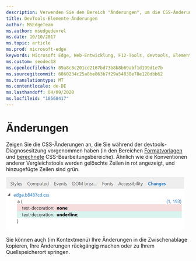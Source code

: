 ```yaml
---
description: Verwenden Sie den Bereich "Änderungen", um die CSS-Änderungen zu vergleichen, die Sie beim Debuggen Ihrer Seite vornehmen.
title: DevTools-Elemente-Änderungen
author: MSEdgeTeam
ms.author: msedgedevrel
ms.date: 10/10/2017
ms.topic: article
ms.prod: microsoft-edge
keywords: Microsoft Edge, Web-Entwicklung, F12-Tools, devtools, Elemente, CSS-Änderungen, CSS-diff
ms.custom: seodec18
ms.openlocfilehash: 89a8c8c201cd2167bd73b8b8b69abf1d199d1e7b
ms.sourcegitcommit: 6860234c25a8be863b7f29a54838e78e120dbb62
ms.translationtype: MT
ms.contentlocale: de-DE
ms.lasthandoff: 04/09/2020
ms.locfileid: "10568417"
---
```

# Änderungen
Zeigen Sie die CSS-Änderungen an, die Sie während der devtools-Diagnosesitzung vorgenommen haben (in den Bereichen [Formatvorlagen](./styles.md) und [berechnete](./computed.md) CSS-Bearbeitungsbereiche). Ähnlich wie die Konventionen anderer Vergleichstools werden gelöschte Zeilen in rot angezeigt, und hinzugefügte Zeilen sind grün.

![Bereich "Änderungen"](../media/elements_changes.png)

Sie können auch (im Kontextmenü) Ihre Änderungen in die Zwischenablage kopieren, Ihre Änderungen rückgängig machen oder zu Ihrem Quellspeicherort springen.